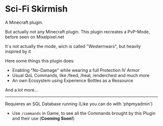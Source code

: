 # Sci-Fi Skirmish
 A Minecraft plugin.

But actually not any Minecraft plugin.
This plugin recreates a PvP-Mode, before seen on Mixelpixel.net

It´s not actually the mode, wich is called "Westernwars", but heavily inspired by it

Here some things this plugin does:

- Enabling "No-Damage" while wearing a full Protection IV Armor
- Usual QoL Commands, like /feed, /heal, /enderchest and much more
- An own Ecosystem using Experience Bottles as a Ressource

And a lot more...

___
Requieres an SQL Database running (Like you can do with 'phpmyadmin')

- Use `/commands` in Game, to see all the Commands brought by this Plugin and their use (**Cooming Soon!**)
